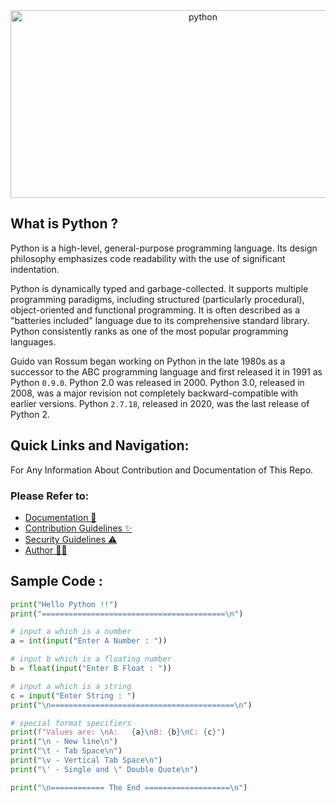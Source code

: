 <div align="center">
  <a href="https://python.org"><img src="https://cdn.jsdelivr.net/gh/offensive-vk/Python@master/.github/python.jpg" alt="python" height="300" width="600"/></a>
</div>

## What is Python ?
Python is a high-level, general-purpose programming language. Its design philosophy emphasizes code readability with the use of significant indentation.

Python is dynamically typed and garbage-collected. It supports multiple programming paradigms, including structured (particularly procedural), object-oriented and functional programming. It is often described as a "batteries included" language due to its comprehensive standard library. Python consistently ranks as one of the most popular programming languages.

Guido van Rossum began working on Python in the late 1980s as a successor to the ABC programming language and first released it in 1991 as Python `0.9.0`. Python 2.0 was released in 2000. Python 3.0, released in 2008, was a major revision not completely backward-compatible with earlier versions. Python `2.7.18`, released in 2020, was the last release of Python 2.


## Quick Links and Navigation:
For Any Information About Contribution and Documentation of This Repo. <br>
### Please Refer to: 
- [Documentation 📖](https://github.com/offensive-vk/Python/blob/master/README.md) <br>
- [Contribution Guidelines ✨](https://github.com/offensive-vk/Python/blob/master/CONTRIBUTING.md) <br>
- [Security Guidelines ⚠️](https://github.com/offensive-vk/Python/blob/master/SECURITY.md) <br>
- [Author 🧑‍💻](https://github.com/offensive-vk/) <br>

## Sample Code : 
```python
print("Hello Python !!")
print("=========================================\n")

# input a which is a number
a = int(input("Enter A Number : "))

# input b which is a floating number
b = float(input("Enter B Float : "))

# input a which is a string
c = input("Enter String : ")
print("\n=========================================\n")

# special format specifiers
print(f"Values are: \nA:   {a}\nB: {b}\nC: {c}")
print("\n - New line\n")
print("\t - Tab Space\n")
print("\v - Vertical Tab Space\n")
print("\' - Single and \" Double Quote\n")

print("\n============ The End ===================\n")
```
